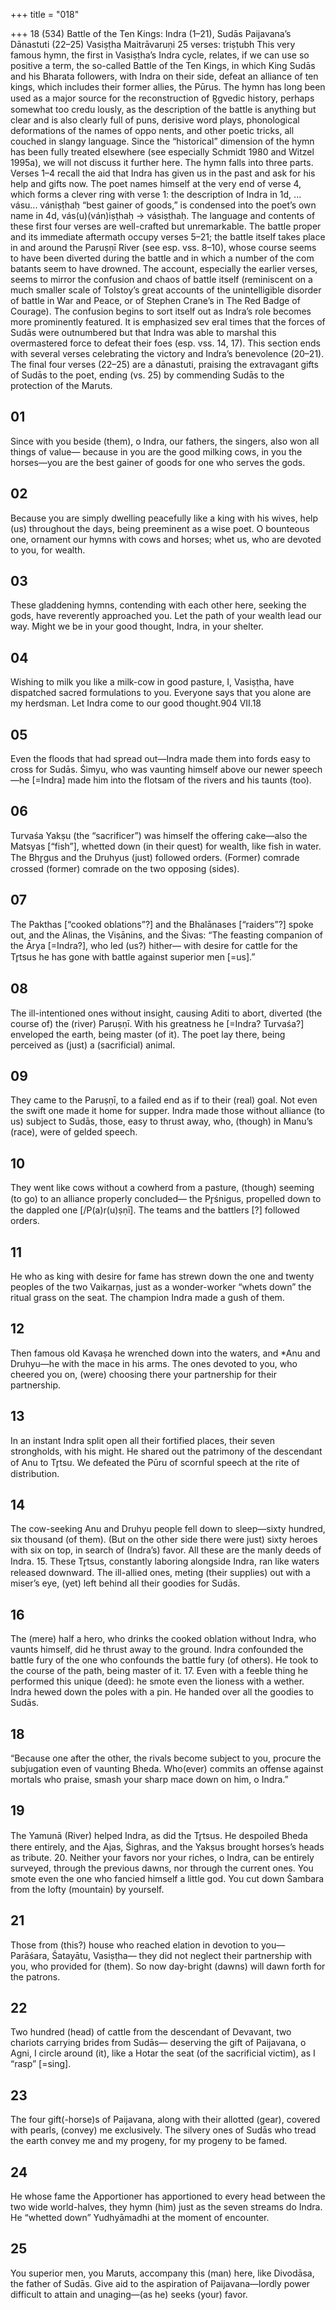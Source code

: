 +++
title = "018"

+++
18 (534)
Battle of the Ten Kings: Indra (1–21), Sudās
Paijavana’s Dānastuti (22–25)
Vasiṣṭha Maitrāvaruṇi
25 verses: triṣṭubh
This very famous hymn, the first in Vasiṣṭha’s Indra cycle, relates, if we can use so  positive a term, the so-called Battle of the Ten Kings, in which King Sudās and his  Bharata followers, with Indra on their side, defeat an alliance of ten kings, which includes their former allies, the Pūrus. The hymn has long been used as a major  source for the reconstruction of R̥gvedic history, perhaps somewhat too credu lously, as the description of the battle is anything but clear and is also clearly full  of puns, derisive word plays, phonological deformations of the names of oppo nents, and other poetic tricks, all couched in slangy language. Since the “historical”  dimension of the hymn has been fully treated elsewhere (see especially Schmidt  1980 and Witzel 1995a), we will not discuss it further here.
The hymn falls into three parts. Verses 1–4 recall the aid that Indra has given us  in the past and ask for his help and gifts now. The poet names himself at the very  end of verse 4, which forms a clever ring with verse 1: the description of Indra in  1d, ... vásu... vániṣṭhaḥ “best gainer of goods,” is condensed into the poet’s own  name in 4d, vás(u)(ván)iṣṭhaḥ → vásiṣṭhaḥ. The language and contents of these first  four verses are well-crafted but unremarkable.
The battle proper and its immediate aftermath occupy verses 5–21; the battle  itself takes place in and around the Paruṣṇī River (see esp. vss. 8–10), whose course  seems to have been diverted during the battle and in which a number of the com batants seem to have drowned. The account, especially the earlier verses, seems to  mirror the confusion and chaos of battle itself (reminiscent on a much smaller scale  of Tolstoy’s great accounts of the unintelligible disorder of battle in War and Peace,  or of Stephen Crane’s in The Red Badge of Courage). The confusion begins to sort  itself out as Indra’s role becomes more prominently featured. It is emphasized sev eral times that the forces of Sudās were outnumbered but that Indra was able to  marshal this overmastered force to defeat their foes (esp. vss. 14, 17). This section  ends with several verses celebrating the victory and Indra’s benevolence (20–21).
The final four verses (22–25) are a dānastuti, praising the extravagant gifts of  Sudās to the poet, ending (vs. 25) by commending Sudās to the protection of the  Maruts.
## 01
Since with you beside (them), o Indra, our fathers, the singers, also won  all things of value—
because in you are the good milking cows, in you the horses—you are the  best gainer of goods for one who serves the gods.
## 02
Because you are simply dwelling peacefully like a king with his wives,  help (us) throughout the days, being preeminent as a wise poet.
O bounteous one, ornament our hymns with cows and horses; whet us,  who are devoted to you, for wealth.
## 03
These gladdening hymns, contending with each other here, seeking the  gods, have reverently approached you.
Let the path of your wealth lead our way. Might we be in your good  thought, Indra, in your shelter.
## 04
Wishing to milk you like a milk-cow in good pasture, I, Vasiṣṭha, have  dispatched sacred formulations to you.
Everyone says that you alone are my herdsman. Let Indra come to our  good thought.904 VII.18
## 05
Even the floods that had spread out—Indra made them into fords easy  to cross for Sudās.
Śimyu, who was vaunting himself above our newer speech—he [=Indra]  made him into the flotsam of the rivers and his taunts (too).
## 06
Turvaśa Yakṣu (the “sacrificer”) was himself the offering cake—also the  Matsyas [“fish”], whetted down (in their quest) for wealth, like fish  in water.
The Bhr̥gus and the Druhyus (just) followed orders. (Former) comrade  crossed (former) comrade on the two opposing (sides).
## 07
The Pakthas [“cooked oblations”?] and the Bhalānases [“raiders”?]  spoke out, and the Alinas, the Viṣānins, and the Śivas:
“The feasting companion of the Ārya [=Indra?], who led (us?) hither— with desire for cattle for the Tr̥tsus he has gone with battle against  superior men [=us].”
## 08
The ill-intentioned ones without insight, causing Aditi to abort,  diverted (the course of) the (river) Paruṣṇī.
With his greatness he [=Indra? Turvaśa?] enveloped the earth, being  master (of it). The poet lay there, being perceived as (just) a
(sacrificial) animal.
## 09
They came to the Paruṣṇī, to a failed end as if to their (real) goal. Not  even the swift one made it home for supper.
Indra made those without alliance (to us) subject to Sudās, those,  easy to thrust away, who, (though) in Manu’s (race), were of gelded  speech.
## 10
They went like cows without a cowherd from a pasture, (though)  seeming (to go) to an alliance properly concluded—
the Pr̥śnigus, propelled down to the dappled one [/P(a)r(u)ṣṇī]. The  teams and the battlers [?] followed orders.
## 11
He who as king with desire for fame has strewn down the one and  twenty peoples of the two Vaikarṇas,
just as a wonder-worker “whets down” the ritual grass on the seat. The  champion Indra made a gush of them.
## 12
Then famous old Kavaṣa he wrenched down into the waters, and *Anu  and Druhyu—he with the mace in his arms.
The ones devoted to you, who cheered you on, (were) choosing there  your partnership for their partnership.
## 13
In an instant Indra split open all their fortified places, their seven  strongholds, with his might.
He shared out the patrimony of the descendant of Anu to Tr̥tsu. We  defeated the Pūru of scornful speech at the rite of distribution.
## 14
The cow-seeking Anu and Druhyu people fell down to sleep—sixty  hundred, six thousand (of them).
(But on the other side there were just) sixty heroes with six on top, in  search of (Indra’s) favor. All these are the manly deeds of Indra. 15. These Tr̥tsus, constantly laboring alongside Indra, ran like waters  released downward.
The ill-allied ones, meting (their supplies) out with a miser’s eye, (yet)  left behind all their goodies for Sudās.
## 16
The (mere) half a hero, who drinks the cooked oblation without Indra,  who vaunts himself, did he thrust away to the ground.
Indra confounded the battle fury of the one who confounds the battle  fury (of others). He took to the course of the path, being master of it. 17. Even with a feeble thing he performed this unique (deed): he smote even  the lioness with a wether.
Indra hewed down the poles with a pin. He handed over all the goodies  to Sudās.
## 18
“Because one after the other, the rivals become subject to you, procure  the subjugation even of vaunting Bheda.
Who(ever) commits an offense against mortals who praise, smash your  sharp mace down on him, o Indra.”
## 19
The Yamunā (River) helped Indra, as did the Tr̥tsus. He despoiled  Bheda there entirely,
and the Ajas, Śighras, and the Yakṣus brought horses’s heads as tribute. 20. Neither your favors nor your riches, o Indra, can be entirely surveyed,  through the previous dawns, nor through the current ones.
You smote even the one who fancied himself a little god. You cut down  Śambara from the lofty (mountain) by yourself.
## 21
Those from (this?) house who reached elation in devotion to you— Parāśara, Śatayātu, Vasiṣṭha—
they did not neglect their partnership with you, who provided for
(them). So now day-bright (dawns) will dawn forth for the patrons.
## 22
Two hundred (head) of cattle from the descendant of Devavant, two  chariots carrying brides from Sudās—
deserving the gift of Paijavana, o Agni, I circle around (it), like a Hotar  the seat (of the sacrificial victim), as I “rasp” [=sing].
## 23
The four gift(-horse)s of Paijavana, along with their allotted (gear),  covered with pearls, (convey) me exclusively.
The silvery ones of Sudās who tread the earth convey me and my
progeny, for my progeny to be famed.
## 24
He whose fame the Apportioner has apportioned to every head between  the two wide world-halves,
they hymn (him) just as the seven streams do Indra. He “whetted
down” Yudhyāmadhi at the moment of encounter.
## 25
You superior men, you Maruts, accompany this (man) here, like  Divodāsa, the father of Sudās.
Give aid to the aspiration of Paijavana—lordly power difficult to attain  and unaging—(as he) seeks (your) favor.
